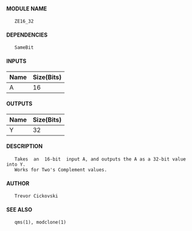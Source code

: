#### MODULE NAME
       ZE16_32

#### DEPENDENCIES
       SameBit

#### INPUTS
Name | Size(Bits)
-----|------------
A   |     16     

#### OUTPUTS
Name | Size(Bits)
-----|------------
Y   |     32     

#### DESCRIPTION
       Takes  an  16-bit  input A, and outputs the A as a 32-bit value into Y.
       Works for Two's Complement values.

#### AUTHOR
       Trevor Cickovski

#### SEE ALSO
       qms(1), modclone(1)
